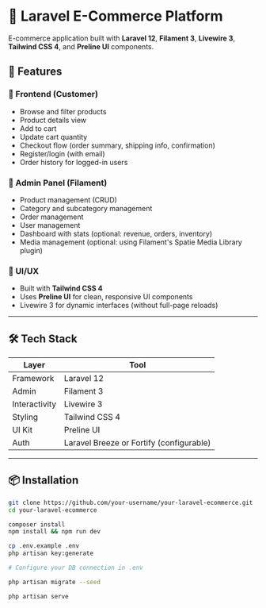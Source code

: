 # 🛒 Laravel E-Commerce Platform

E-commerce application built with **Laravel 12**, **Filament 3**, **Livewire 3**, **Tailwind CSS 4**, and **Preline UI** components.

## 🚀 Features

### 👥 Frontend (Customer)

- Browse and filter products
- Product details view
- Add to cart
- Update cart quantity
- Checkout flow (order summary, shipping info, confirmation)
- Register/login (with email)
- Order history for logged-in users

### 🔧 Admin Panel (Filament)

- Product management (CRUD)
- Category and subcategory management
- Order management
- User management
- Dashboard with stats (optional: revenue, orders, inventory)
- Media management (optional: using Filament's Spatie Media Library plugin)

### 🎨 UI/UX

- Built with **Tailwind CSS 4**
- Uses **Preline UI** for clean, responsive UI components
- Livewire 3 for dynamic interfaces (without full-page reloads)

---

## 🛠 Tech Stack

| Layer      | Tool                |
|------------|---------------------|
| Framework  | Laravel 12          |
| Admin      | Filament 3          |
| Interactivity | Livewire 3       |
| Styling    | Tailwind CSS 4      |
| UI Kit     | Preline UI          |
| Auth       | Laravel Breeze or Fortify (configurable) |

---

## 📦 Installation

```bash
git clone https://github.com/your-username/your-laravel-ecommerce.git
cd your-laravel-ecommerce

composer install
npm install && npm run dev

cp .env.example .env
php artisan key:generate

# Configure your DB connection in .env

php artisan migrate --seed

php artisan serve
